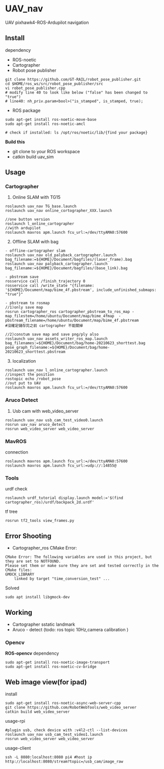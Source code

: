 # UAV_nav
UAV pixhawk4-ROS-Ardupilot navigation

## Install
dependency
- ROS-noetic
- Cartographer
- Robot pose publisher
```
git clone https://github.com/GT-RAIL/robot_pose_publisher.git
cd $HOME/ros_ws/src/robot_pose_publisher/src
vi robot_pose_publisher.cpp
# modify line 40 to look like below ("false" has been changed to "true")
# line40: nh_priv.param<bool>("is_stamped", is_stamped, true);

```
- ROS package
```
sudo apt-get install ros-noetic-move-base
sudo apt-get install ros-noetic-amcl

# check if installed: ls /opt/ros/noetic/lib/{find your package}
```
**Build this**  
- git clone to your ROS workspace
- catkin build uav_sim

## Usage
### Cartographer
1) Online SLAM with TG15
```
roslaunch uav_nav TG_base.launch 
roslaunch uav_nav online_cortographer_XXX.launch

//one button version
roslaunch l_online_cartographer
//with ardupilot
roslaunch mavros apm.launch fcu_url:=/dev/ttyAMA0:57600  
```
2) Offline SLAM with bag
```
- offline-cartographer slam
roslaunch uav_nav old_palyback_cartographer.launch bag_filename:=${HOME}/Document/bagfiles/(laser_frame).bag
roslaunch uav_nav palyback_cartographer.launch bag_filename:=${HOME}/Document/bagfiles/(base_link).bag 

- pbstream save
rosservice call /finish_trajectory 0
rosservice call /write_state "{filename: '${HOME}/Document/map/bime_4f.pbstream', include_unfinished_submaps: "true"}"
```
```
- pbstream to rosmap
//1)only save map
rosrun cartographer_ros cartographer_pbstream_to_ros_map -map_filestem=/home/ubuntu/Document/map/bime_4fmap  -pbstream_filename=/home/ubuntu/Document/map/bime_4f.pbstream
#沒確定儲存完之前 cartographer 不能關掉

//2)constum save map and save png/ply also
roslaunch uav_nav assets_writer_ros_map.launch bag_filenames:=${HOME}/Document/bag/home-20210623_shorttest.bag pose_graph_filename:=${HOME}/Document/bag/home-20210623_shorttest.pbstream
```
3) localization
```
roslaunch uav_nav l_online_cartographer.launch
//inspect the position
rostopic echo /robot_pose
//out put to UAV
roslaunch mavros apm.launch fcu_url:=/dev/ttyAMA0:57600 
```

### Aruco Detect
1) Usb cam with web_video_server
```
roslaunch uav_nav usb_cam_test_video0.launch
rosrun uav_nav aruco_detect
rosrun web_video_server web_video_server
```
### MavROS
connection
```
roslaunch mavros apm.launch fcu_url:=/dev/ttyAMA0:57600  
roslaunch mavros apm.launch fcu_url:=udp://:14855@
```

### Tools
urdf check
```
roslaunch urdf_tutorial display.launch model:='$(find cartographer_ros)/urdf/backpack_2d.urdf'
```
tf tree
```
rosrun tf2_tools view_frames.py
```

## Error Shooting
- Cartographer_ros CMake Error:
```
CMake Error: The following variables are used in this project, but they are set to NOTFOUND.
Please set them or make sure they are set and tested correctly in the CMake files:
GMOCK_LIBRARY
    linked by target "time_conversion_test" ...
```
Solved
```
sudo apt install libgmock-dev
```

## Working
- Cartographer sstatic landmark
- Aruco - detect (todo: ros topic 10Hz,camera calibration )

### Opencv
**ROS-opencv**
dependency
```
sudo apt-get install ros-noetic-image-transport
sudo apt-get install ros-noetic-cv-bridge
```
## Web image view(for ipad)
install
```
sudo apt-get install ros-noetic-async-web-server-cpp
git clone https://github.com/RobotWebTools/web_video_server
catkin build web_video_server
```
usage-rpi
```
#plugin usb, check device with :v4l2-ctl --list-devices
roslaunch uav_nav usb_cam_test_video1.launch
rosrun web_video_server web_video_server
```
usage-client
```
ssh -L 8080:localhost:8080 pi4 #host ip
http://localhost:8080/stream?topic=/usb_cam/image_raw
```
